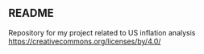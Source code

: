 ## README

Repository for my project related to US inflation analysis
https://creativecommons.org/licenses/by/4.0/